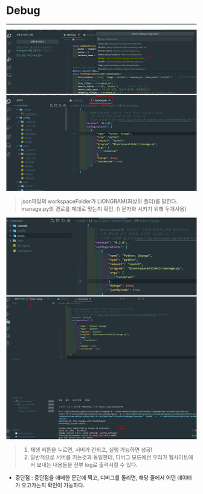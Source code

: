 # Debug
---

![debug](/Image/Django/d.PNG)
![debug](/Image/Django/d1.PNG)

> json파일의 workspaceFolder가 LIONGRAM(최상위 폴더)를 말한다. <br>
> manage.py의 경로를 제대로 맞는지 확인. (\\ 문자화 시키기 위해 두개사용)

![debug](/Image/Django/d2.PNG)
![debug](/Image/Django/d3.PNG)

> 1. 재생 버튼을 누르면, 서버가 런되고, 실행 가능하면 성공!
> 2. 일반적으로 서버를 키는것과 동일한데, 디버그 모드에선 우리가 웹사이트에서 보내는 내용들을 전부 log로 출력시킬 수 있다.

* 중단점 :  중단점을 애매한 문단에 찍고, 디버그를 돌리면, 해당 줄에서 어떤 데이터가 오고가는지 확인이 가능하다.